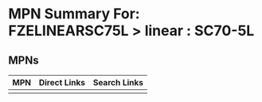 



# MPN Summary For: FZELINEARSC75L > linear : SC70-5L

## MPNs
  

|MPN|Direct Links|Search Links|
| :--- | :--- | :--- |
||||
